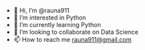 - 👋 Hi, I’m @rauna911
- 👀 I’m interested in Python
- 🌱 I’m currently learning Python
- 💞️ I’m looking to collaborate on Data Science
- 📫 How to reach me rauna911@gmail.com

<!---
rauna911/rauna911 is a ✨ special ✨ repository because its `README.md` (this file) appears on your GitHub profile.
You can click the Preview link to take a look at your changes.
--->
